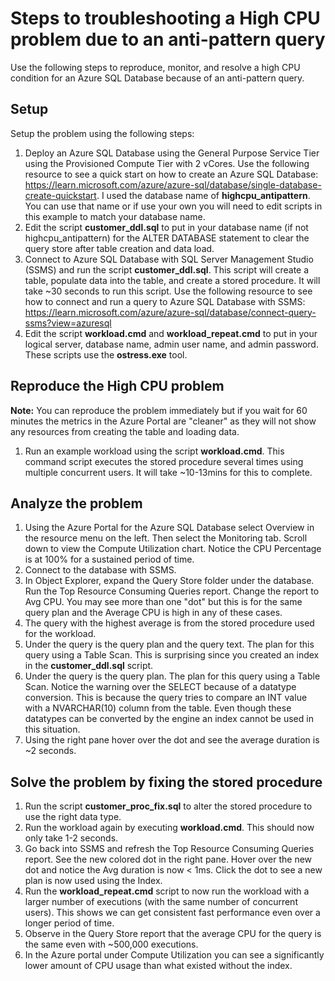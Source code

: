 # Steps to troubleshooting a High CPU problem due to an anti-pattern query

Use the following steps to reproduce, monitor, and resolve a high CPU condition for an Azure SQL Database because of an anti-pattern query.

## Setup

Setup the problem using the following steps:

1. Deploy an Azure SQL Database using the General Purpose Service Tier using the Provisioned Compute Tier with 2 vCores. Use the following resource to see a quick start on how to create an Azure SQL Database: <https://learn.microsoft.com/azure/azure-sql/database/single-database-create-quickstart>. I used the database name of **highcpu_antipattern**. You can use that name or if use your own you will need to edit scripts in this example to match your database name.
1. Edit the script **customer_ddl.sql** to put in your database name (if not highcpu_antipattern) for the ALTER DATABASE statement to clear the query store after table creation and data load.
1. Connect to Azure SQL Database with SQL Server Management Studio (SSMS) and run the script **customer_ddl.sql**. This script will create a table, populate data into the table, and create a stored procedure. It will take ~30 seconds to run this script. Use the following resource to see how to connect and run a query to Azure SQL Database with SSMS: <https://learn.microsoft.com/azure/azure-sql/database/connect-query-ssms?view=azuresql>
1. Edit the script **workload.cmd** and **workload_repeat.cmd** to put in your logical server, database name, admin user name, and admin password. These scripts use the **ostress.exe** tool.

## Reproduce the High CPU problem

**Note:** You can reproduce the problem immediately but if you wait for 60 minutes the metrics in the Azure Portal are "cleaner" as they will not show any resources from creating the table and loading data.

1. Run an example workload using the script **workload.cmd**. This command script executes the stored procedure several times using multiple concurrent users. It will take ~10-13mins for this to complete.

## Analyze the problem

1. Using the Azure Portal for the Azure SQL Database select Overview in the resource menu on the left. Then select the Monitoring tab. Scroll down to view the Compute Utilization chart. Notice the CPU Percentage is at 100% for a sustained period of time.
1. Connect to the database with SSMS.
1. In Object Explorer, expand the Query Store folder under the database. Run the Top Resource Consuming Queries report. Change the report to Avg CPU. You may see more than one "dot" but this is for the same query plan and the Average CPU is high in any of these cases.
1. The query with the highest average is from the stored procedure used for the workload.
1. Under the query is the query plan and the query text. The plan for this query using a Table Scan. This is surprising since you created an index in the **customer_ddl.sql** script.
1. Under the query is the query plan. The plan for this query using a Table Scan. Notice the warning over the SELECT because of a datatype conversion. This is because the query tries to compare an INT value with a NVARCHAR(10) column from the table. Even though these datatypes can be converted by the engine an index cannot be used in this situation.
1. Using the right pane hover over the dot and see the average duration is ~2 seconds.

## Solve the problem by fixing the stored procedure

1. Run the script **customer_proc_fix.sql** to alter the stored procedure to use the right data type.
1. Run the workload again by executing **workload.cmd**. This should now only take 1-2 seconds.
1. Go back into SSMS and refresh the Top Resource Consuming Queries report. See the new colored dot in the right pane. Hover over the new dot and notice the Avg duration is now < 1ms. Click the dot to see a new plan is now used using the Index.
1. Run the **workload_repeat.cmd** script to now run the workload with a larger number of executions (with the same number of concurrent users). This shows we can get consistent fast performance even over a longer period of time. 
1. Observe in the Query Store report that the average CPU for the query is the same even with ~500,000 executions.
1. In the Azure portal under Compute Utilization you can see a significantly lower amount of CPU usage than what existed without the index.